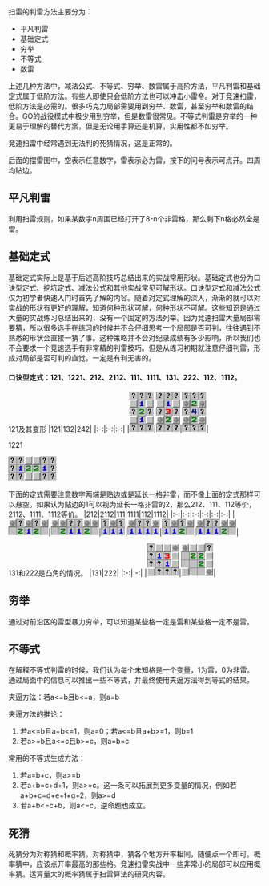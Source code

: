 扫雷的判雷方法主要分为：
- 平凡判雷
- 基础定式
- 穷举
- 不等式
- 数雷

上述几种方法中，减法公式、不等式、穷举、数雷属于高阶方法，平凡判雷和基础定式属于低阶方法。有些人即使只会低阶方法也可以冲击小雷帝。对于竞速扫雷，低阶方法是必需的。很多巧克力局部需要用到穷举、数雷，甚至穷举和数雷的结合。GO的战役模式中极少用到穷举，但是数雷很常见。不等式判雷是穷举的一种更易于理解的替代方案，但是无论用手算还是机算，实用性都不如穷举。

竞速扫雷中经常遇到无法判的死猜情况，这是正常的。

后面的摆雷图中，空表示任意数字，雷表示必为雷，按下的问号表示可点开。四周均贴边。

## 平凡判雷
利用扫雷规则，如果某数字n周围已经打开了8-n个非雷格，那么剩下n格必然全是雷。

## 基础定式
基础定式实际上是基于后述高阶技巧总结出来的实战常用形状。基础定式也分为口诀型定式、挖坑定式、减法公式和其他实战常见可解形状。口诀型定式和减法公式仅为初学者快速入门时首先了解的内容。随着对定式理解的深入，渐渐的就可以对实战的形状有更好的理解，知道何种形状可解，何种形状不可解。这些知识是通过大量的实战练习总结出来的，没有一个固定的方法列举。因为竞速扫雷大量局部需要猜，所以很多选手在练习的时候并不会仔细思考一个局部是否可判，往往遇到不熟悉的形状会直接一猜了事。这种策略并不会对纪录成绩有多少影响，所以我们也不会要求一个竞速选手有非常精的判雷技巧。但是从练习初期就注意仔细判雷，形成对局部是否可判的直觉，一定是有利无害的。

#### 口诀型定式：121、1221、212、2112、111、1111、131、222、112、1112。

121及其变形
|121|132|242|
|:-:|:-:|:-:|
|![img1](images/1.png "img1")|![img2](images/2.png "img2")|![img3](images/3.png "img3")|

1221

![img4](images/4.png "img4")

下面的定式需要注意数字两端是贴边或是延长一格非雷，而不像上面的定式那样可以悬空。如果认为贴边的1可以视为延长一格非雷的2，那么212、111、112等价，2112、1111、1112等价。
|212|2112|111|1111|112|1112|
|:-:|:-:|:-:|:-:|:-:|:-:|
|![img5](images/5.png "img5")|![img6](images/6.png "img6")|![img7](images/7.png "img7")|![img8](images/8.png "img8")|![img9](images/9.png "img9")|![img10](images/10.png "img10")|

131和222是凸角的情况。
|131|222|
|:-:|:-:|
|![img11](images/11.png "img11")|![img12](images/12.png "img12")|

## 穷举
通过对前沿区的雷型暴力穷举，可以知道某些格一定是雷和某些格一定不是雷。

## 不等式
在解释不等式判雷的时候，我们认为每个未知格是一个变量，1为雷，0为非雷。通过局面中的信息可以推出一些不等式，并最终使用夹逼方法得到等式的结果。

夹逼方法：若a<=b且b<=a，则a=b

夹逼方法的推论：
1. 若a<=b且a+b<=1，则a=0；若a<=b且a+b>=1，则b=1
2. 若a>=b且a<=c且b>=c，则a=b=c

常用的不等式生成方法：
1. 若a=b+c，则a>=b
2. 若a+b=c+d+1，则a>=c。这一条可以拓展到更多变量的情况，例如若a+b+c=d+e+f+g+2，则a>=d
3. 若a+b<=c+b，则a<=c。逆命题也成立。

## 死猜
死猜分为对称猜和概率猜。对称猜中，猜各个地方开率相同，随便点一个即可。概率猜中，应该点开率最高的那些格。竞速扫雷实战中一些非常小的局部可以应用概率猜。运算量大的概率猜属于扫雷算法的研究内容。
